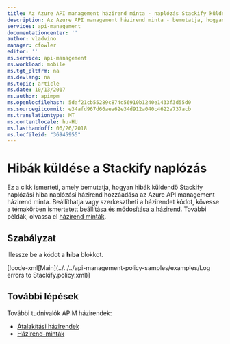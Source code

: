 ```yaml
---
title: Az Azure API management házirend minta - naplózás Stackify küldési hibák |} Microsoft Docs
description: Az Azure API management házirend minta - bemutatja, hogyan hibák küldendő Stackify naplózási hiba naplózási házirend hozzáadása...
services: api-management
documentationcenter: ''
author: vladvino
manager: cfowler
editor: ''
ms.service: api-management
ms.workload: mobile
ms.tgt_pltfrm: na
ms.devlang: na
ms.topic: article
ms.date: 10/13/2017
ms.author: apimpm
ms.openlocfilehash: 5daf21cb55289c874d56910b1240e1433f3d55d0
ms.sourcegitcommit: e34afd967d66aea62e34d912a040c4622a737acb
ms.translationtype: MT
ms.contentlocale: hu-HU
ms.lasthandoff: 06/26/2018
ms.locfileid: "36945955"
---
```

# <a name="send-errors-to-stackify-for-logging"></a>Hibák küldése a Stackify naplózás

Ez a cikk ismerteti, amely bemutatja, hogyan hibák küldendő Stackify naplózási hiba naplózási házirend hozzáadása az Azure API management házirend minta. Beállíthatja vagy szerkesztheti a házirendet kódot, kövesse a témakörben ismertetett [beállítása és módosítása a házirend](../set-edit-policies.md). További példák, olvassa el [házirend minták](../policy-samples.md).

## <a name="policy"></a>Szabályzat

Illessze be a kódot a **hiba** blokkot.

[!code-xml[Main](../../../api-management-policy-samples/examples/Log errors to Stackify.policy.xml)]

## <a name="next-steps"></a>További lépések

További tudnivalók APIM házirendek:

+ [Átalakítási házirendek](../api-management-transformation-policies.md)
+ [Házirend-minták](../policy-samples.md)

